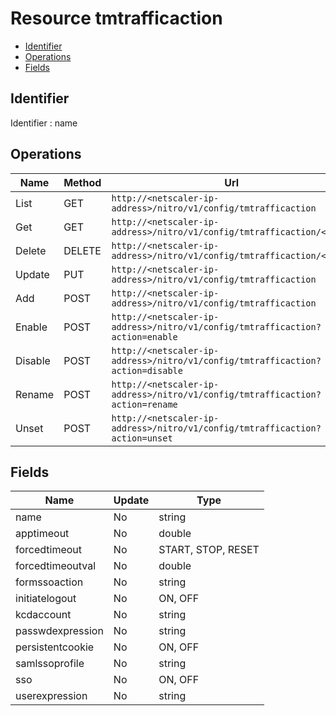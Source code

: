 # Resource tmtrafficaction

- [Identifier](#identifier)
- [Operations](#operations)
- [Fields](#fields)

## Identifier

Identifier : name

## Operations

| Name | Method | Url |
|----|----|----|
| List | GET | `http://<netscaler-ip-address>/nitro/v1/config/tmtrafficaction` |
| Get | GET | `http://<netscaler-ip-address>/nitro/v1/config/tmtrafficaction/<name>` |
| Delete | DELETE | `http://<netscaler-ip-address>/nitro/v1/config/tmtrafficaction/<name>` |
| Update | PUT | `http://<netscaler-ip-address>/nitro/v1/config/tmtrafficaction` |
| Add | POST | `http://<netscaler-ip-address>/nitro/v1/config/tmtrafficaction` |
| Enable | POST | `http://<netscaler-ip-address>/nitro/v1/config/tmtrafficaction?action=enable` |
| Disable | POST | `http://<netscaler-ip-address>/nitro/v1/config/tmtrafficaction?action=disable` |
| Rename | POST | `http://<netscaler-ip-address>/nitro/v1/config/tmtrafficaction?action=rename` |
| Unset | POST | `http://<netscaler-ip-address>/nitro/v1/config/tmtrafficaction?action=unset` |

## Fields

| Name | Update | Type |
|----|----|----|
| name | No | string |
| apptimeout | No | double |
| forcedtimeout | No | START, STOP, RESET |
| forcedtimeoutval | No | double |
| formssoaction | No | string |
| initiatelogout | No | ON, OFF |
| kcdaccount | No | string |
| passwdexpression | No | string |
| persistentcookie | No | ON, OFF |
| samlssoprofile | No | string |
| sso | No | ON, OFF |
| userexpression | No | string |

